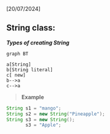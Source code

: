 [20/07/2024]

## String class:

***Types of creating String***

```mermaid
graph BT

a[String]
b[String literal]
c[ new]
b-->a
c-->a
```

>**Example**

```java
String s1 = "mango";
String s2 = new String("Pineapple");
String s3 = new String();
	   s3 = "Apple";
```

